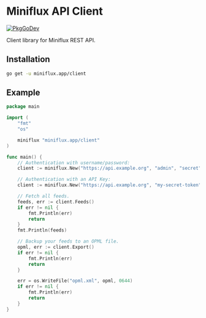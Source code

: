 Miniflux API Client
===================

[![PkgGoDev](https://pkg.go.dev/badge/miniflux.app/client)](https://pkg.go.dev/miniflux.app/client)

Client library for Miniflux REST API.

Installation
------------

```bash
go get -u miniflux.app/client
```

Example
-------

```go
package main

import (
	"fmt"
	"os"

	miniflux "miniflux.app/client"
)

func main() {
    // Authentication with username/password:
    client := miniflux.New("https://api.example.org", "admin", "secret")

    // Authentication with an API Key:
    client := miniflux.New("https://api.example.org", "my-secret-token")

    // Fetch all feeds.
    feeds, err := client.Feeds()
    if err != nil {
        fmt.Println(err)
        return
    }
    fmt.Println(feeds)

    // Backup your feeds to an OPML file.
    opml, err := client.Export()
    if err != nil {
        fmt.Println(err)
        return
    }

    err = os.WriteFile("opml.xml", opml, 0644)
    if err != nil {
        fmt.Println(err)
        return
    }
}
```
